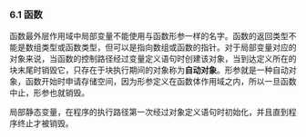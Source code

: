 ​	

### 6.1	函数

函数最外层作用域中局部变量不能使用与函数形参一样的名字。函数的返回类型不能是数组类型或函数类型，但可以是指向数组或函数的指针。对于局部变量对应的对象来说，当函数的控制路径经过变量定义语句时创建该对象，当到达定义所在的块末尾时销毁它，只存在于块执行期间的对象称为**自动对象**。形参就是一种自动对象，函数开始时申请存储空间，因为形参定义在函数体作用域之内，所以一旦函数中止，形参也就销毁。

局部静态变量，在程序的执行路径第一次经过对象定义语句时初始化，并且直到程序终止才被销毁。
